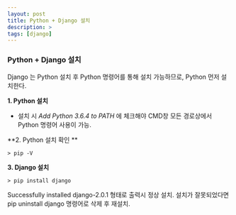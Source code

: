 ```yaml
---
layout: post
title: Python + Django 설치
description: >
tags: [django]
---
```




### Python + Django 설치



Django 는 Python 설치 후 Python 명령어를 통해 설치 가능하므로, Python 먼저 설치한다.



**1. Python 설치**

- 설치 시 *Add Python 3.6.4 to PATH* 에 체크해야 CMD창 모든 경로상에서 Python 명령어 사용이 가능.

**2. Python 설치 확인 **

```
> pip -V
```

**3. Django 설치**

```
> pip install django
```

Successfully installed django-2.0.1 형태로 출력시 정상 설치.  설치가 잘못되었다면 pip uninstall django 명령어로 삭제 후 재설치. 
